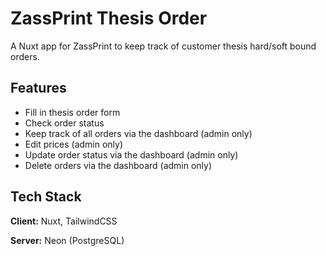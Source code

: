 # ZassPrint Thesis Order

A Nuxt app for ZassPrint to keep track of customer thesis hard/soft bound orders.

## Features

- Fill in thesis order form
- Check order status
- Keep track of all orders via the dashboard (admin only)
- Edit prices (admin only)
- Update order status via the dashboard (admin only)
- Delete orders via the dashboard (admin only)

## Tech Stack

**Client:** Nuxt, TailwindCSS

**Server:** Neon (PostgreSQL)
